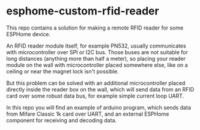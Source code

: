 # esphome-custom-rfid-reader

This repo contains a solution for making a remote RFID reader for some ESPHome device. 

An RFID reader module itself, for example PN532, usually communicates with microcontroller over SPI or I2C bus. Those buses are not suitable for long distances (anything more than half a meter), so placing your reader module on the wall with microcontroller placed somewhere else, like on a ceiling or near the magnet lock isn't possible. 

But this problem can be solved with an additional microcontroller placed directly inside the reader box on the wall, which will send data from an RFID card over some robust data bus, for example simple current loop UART. 

In this repo you will find an example of arduino program, which sends data from Mifare Classic 1k card over UART, and an external ESPHome component for receiving and decoding data.
